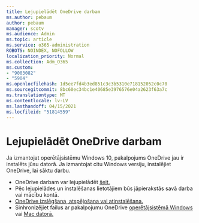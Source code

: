 ```yaml
---
title: Lejupielādēt OneDrive darbam
ms.author: pebaum
author: pebaum
manager: scotv
ms.audience: Admin
ms.topic: article
ms.service: o365-administration
ROBOTS: NOINDEX, NOFOLLOW
localization_priority: Normal
ms.collection: Adm_O365
ms.custom:
- "9003082"
- "5904"
ms.openlocfilehash: 1d5ee7fd4b3ed851c3c3b5310e718152052c0c70
ms.sourcegitcommit: 8bc60ec34bc1e40685e3976576e04a2623f63a7c
ms.translationtype: MT
ms.contentlocale: lv-LV
ms.lasthandoff: 04/15/2021
ms.locfileid: "51814559"
---
```

# <a name="download-onedrive-for-business"></a>Lejupielādēt OneDrive darbam

Ja izmantojat operētājsistēmu Windows 10, pakalpojums OneDrive jau ir instalēts jūsu datorā. Ja izmantojat citu Windows versiju, instalējiet OneDrive, lai sāktu darbu.

- OneDrive darbam var lejupielādēt [šeit.](https://www.microsoft.com/microsoft-365/onedrive/download)
- Pēc lejupielādes un instalēšanas lietotājiem būs jāpierakstās savā darba vai mācību kontā.
- [OneDrive izslēgšana, atspējošana vai atinstalēšana.](https://support.microsoft.com/office/turn-off-disable-or-uninstall-onedrive-f32a17ce-3336-40fe-9c38-6efb09f944b0)
- Sinhronizējiet failus ar pakalpojumu OneDrive [operētājsistēmā Windows](https://support.microsoft.com/office/615391c4-2bd3-4aae-a42a-858262e42a49) vai [Mac datorā.](https://support.microsoft.com/office/d11b9f29-00bb-4172-be39-997da46f913f)
